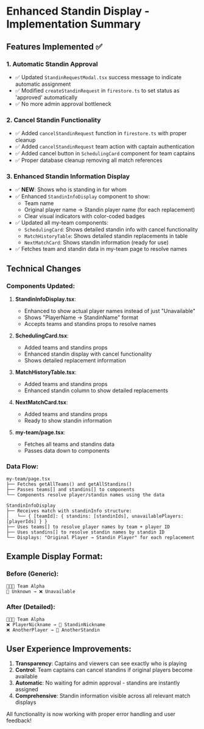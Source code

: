 # Enhanced Standin Display - Implementation Summary

## Features Implemented ✅

### 1. Automatic Standin Approval
- ✅ Updated `StandinRequestModal.tsx` success message to indicate automatic assignment
- ✅ Modified `createStandinRequest` in `firestore.ts` to set status as 'approved' automatically
- ✅ No more admin approval bottleneck

### 2. Cancel Standin Functionality  
- ✅ Added `cancelStandinRequest` function in `firestore.ts` with proper cleanup
- ✅ Added `cancelStandinRequest` team action with captain authentication
- ✅ Added cancel button in `SchedulingCard` component for team captains
- ✅ Proper database cleanup removing all match references

### 3. Enhanced Standin Information Display
- ✅ **NEW**: Shows who is standing in for whom
- ✅ Enhanced `StandinInfoDisplay` component to show:
  - Team name
  - Original player name → Standin player name (for each replacement)
  - Clear visual indicators with color-coded badges
- ✅ Updated all my-team components:
  - `SchedulingCard`: Shows detailed standin info with cancel functionality
  - `MatchHistoryTable`: Shows detailed standin replacements in table
  - `NextMatchCard`: Shows standin information (ready for use)
- ✅ Fetches team and standin data in my-team page to resolve names

## Technical Changes

### Components Updated:
1. **StandinInfoDisplay.tsx**: 
   - Enhanced to show actual player names instead of just "Unavailable"
   - Shows "PlayerName → StandinName" format
   - Accepts teams and standins props to resolve names

2. **SchedulingCard.tsx**:
   - Added teams and standins props
   - Enhanced standin display with cancel functionality
   - Shows detailed replacement information

3. **MatchHistoryTable.tsx**:
   - Added teams and standins props
   - Enhanced standin column to show detailed replacements

4. **NextMatchCard.tsx**:
   - Added teams and standins props
   - Ready to show standin information

5. **my-team/page.tsx**:
   - Fetches all teams and standins data
   - Passes data down to components

### Data Flow:
```
my-team/page.tsx
├── Fetches getAllTeams() and getAllStandins()
├── Passes teams[] and standins[] to components
└── Components resolve player/standin names using the data

StandinInfoDisplay
├── Receives match with standinInfo structure:
│   └── { [teamId]: { standins: [standinIds], unavailablePlayers: [playerIds] } }
├── Uses teams[] to resolve player names by team + player ID
├── Uses standins[] to resolve standin names by standin ID
└── Displays: "Original Player → Standin Player" for each replacement
```

## Example Display Format:

### Before (Generic):
```
🧑‍🤝‍🧑 Team Alpha
🔵 Unknown → ❌ Unavailable
```

### After (Detailed):
```
🧑‍🤝‍🧑 Team Alpha
❌ PlayerNickname → 🔵 StandinNickname
❌ AnotherPlayer → 🔵 AnotherStandin
```

## User Experience Improvements:

1. **Transparency**: Captains and viewers can see exactly who is playing
2. **Control**: Team captains can cancel standins if original players become available  
3. **Automatic**: No waiting for admin approval - standins are instantly assigned
4. **Comprehensive**: Standin information visible across all relevant match displays

All functionality is now working with proper error handling and user feedback!
